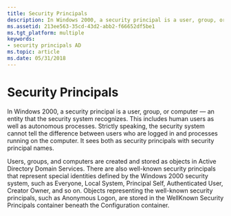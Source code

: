 ```yaml
---
title: Security Principals
description: In Windows 2000, a security principal is a user, group, or computer \ 8212; an entity that the security system recognizes.
ms.assetid: 213ee563-35cd-43d2-abb2-f66652df5be1
ms.tgt_platform: multiple
keywords:
- security principals AD
ms.topic: article
ms.date: 05/31/2018
---
```


# Security Principals

In Windows 2000, a security principal is a user, group, or computer — an entity that the security system recognizes. This includes human users as well as autonomous processes. Strictly speaking, the security system cannot tell the difference between users who are logged in and processes running on the computer. It sees both as security principals with security principal names.

Users, groups, and computers are created and stored as objects in Active Directory Domain Services. There are also well-known security principals that represent special identities defined by the Windows 2000 security system, such as Everyone, Local System, Principal Self, Authenticated User, Creator Owner, and so on. Objects representing the well-known security principals, such as Anonymous Logon, are stored in the WellKnown Security Principals container beneath the Configuration container.

 

 




